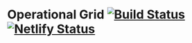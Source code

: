 # Operational Grid [![Build Status](https://travis-ci.com/contiamo/operational-visualizations.svg?branch=master)](https://travis-ci.com/contiamo/operational-visualizations) [![Netlify Status](https://api.netlify.com/api/v1/badges/37ca92a3-60e8-428e-a7ff-91666b59b4a8/deploy-status)](https://app.netlify.com/sites/operational-visualizations/deploys)
